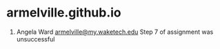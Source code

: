 # armelville.github.io
1. Angela Ward armelville@my.waketech.edu
Step 7 of assignment was  unsuccessful 
